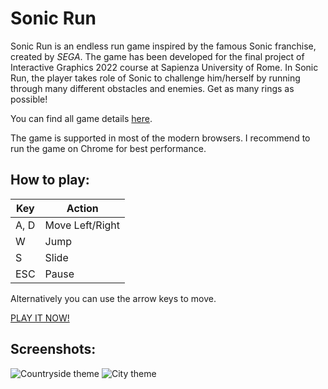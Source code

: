 # Sonic Run
Sonic Run is an endless run game inspired by the famous Sonic franchise,
created by *SEGA*. The game has been developed for the final project of Interactive Graphics 2022 course at Sapienza University of Rome. In Sonic Run,
the player takes role of Sonic to challenge him/herself by running through
many different obstacles and enemies. Get as many rings as possible!

You can find all game details [here](documentation/report.pdf). 

The game is supported in most of the modern browsers. I recommend to run the game on Chrome for best performance.

## How to play:

|Key | Action|
|----|--------|
|  A, D | Move Left/Right |
|  W | Jump |
|  S | Slide |
|  ESC | Pause |

Alternatively you can use the arrow keys to move.

[PLAY IT NOW!](https://sapienzainteractivegraphicscourse.github.io/final-project-lorenzobianchi/)

## Screenshots:

![Countryside theme]("https://github.com/LorenzoBianchi98/Sonic-Run/blob/master/assets/images/screenshot_cs.png")
![City theme]("https://github.com/LorenzoBianchi98/Sonic-Run/blob/master/assets/images/screenshot_city.png")
